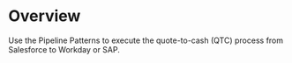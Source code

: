 # Overview

Use the Pipeline Patterns to execute the quote-to-cash (QTC) process from Salesforce to Workday or SAP.&#x20;
